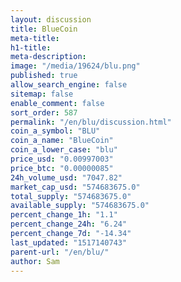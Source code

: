 ```yaml
---
layout: discussion
title: BlueCoin
meta-title: 
h1-title: 
meta-description: 
image: "/media/19624/blu.png"
published: true
allow_search_engine: false
sitemap: false
enable_comment: false
sort_order: 587
permalink: "/en/blu/discussion.html"
coin_a_symbol: "BLU"
coin_a_name: "BlueCoin"
coin_a_lower_case: "blu"
price_usd: "0.00997003"
price_btc: "0.00000085"
24h_volume_usd: "7047.82"
market_cap_usd: "574683675.0"
total_supply: "574683675.0"
available_supply: "574683675.0"
percent_change_1h: "1.1"
percent_change_24h: "6.24"
percent_change_7d: "-14.34"
last_updated: "1517140743"
parent-url: "/en/blu/"
author: Sam
---
```


